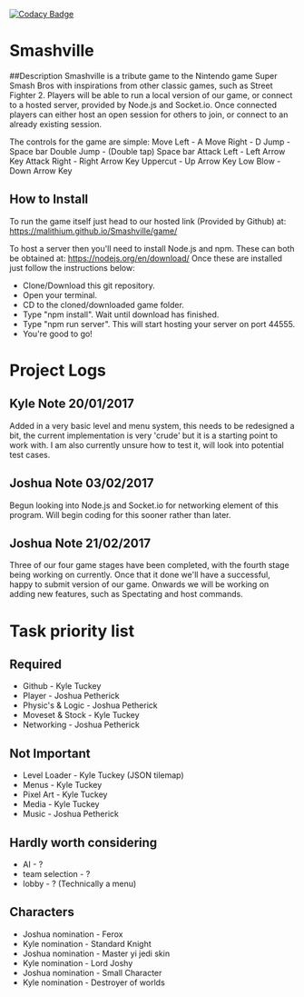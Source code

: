 [![Codacy Badge](https://api.codacy.com/project/badge/Grade/d2e482cf66b74dc9b70244ccba7638b5)](https://www.codacy.com/app/JoshuaPetherick/Smashville?utm_source=github.com&amp;utm_medium=referral&amp;utm_content=Malithium/Smashville&amp;utm_campaign=Badge_Grade)

# Smashville
##Description
Smashville is a tribute game to the Nintendo game Super Smash Bros with inspirations from other classic games, such as Street Fighter 2. Players
will be able to run a local version of our game, or connect to a hosted server, provided by Node.js and Socket.io. Once connected players can
either host an open session for others to join, or connect to an already existing session.

The controls for the game are simple:
Move Left       -   A
Move Right      -   D
Jump            -   Space bar
Double Jump     -   (Double tap) Space bar
Attack Left     -   Left Arrow Key
Attack Right    -   Right Arrow Key
Uppercut        -   Up Arrow Key
Low Blow        -   Down Arrow Key

## How to Install
To run the game itself just head to our hosted link (Provided by Github) at: https://malithium.github.io/Smashville/game/

To host a server then you'll need to install Node.js and npm. These can both be obtained at: https://nodejs.org/en/download/
Once these are installed just follow the instructions below:
-   Clone/Download this git repository.
-   Open your terminal.
-   CD to the cloned/downloaded game folder.
-   Type "npm install". Wait until download has finished.
-   Type "npm run server". This will start hosting your server on port 44555.
-   You're good to go!

# Project Logs
## Kyle Note 20/01/2017
Added in a very basic level and menu system, this needs to be redesigned a bit, the current implementation is very 'crude' but it is a starting 
point to work with. I am also currently unsure how to test it, will look into potential test cases. 

## Joshua Note 03/02/2017
Begun looking into Node.js and Socket.io for networking element of this program. Will begin coding for this sooner rather than later.

## Joshua Note 21/02/2017
Three of our four game stages have been completed, with the fourth stage being working on currently. Once that it done we'll have a successful,
happy to submit version of our game. Onwards we will be working on adding new features, such as Spectating and host commands.


# Task priority list
## Required
-	Github - Kyle Tuckey
-	Player - Joshua Petherick
-	Physic's & Logic - Joshua Petherick
-	Moveset & Stock - Kyle Tuckey
-	Networking - Joshua Petherick

## Not Important
-	Level Loader - Kyle Tuckey (JSON tilemap)
-	Menus - Kyle Tuckey
-	Pixel Art - Kyle Tuckey
-	Media - Kyle Tuckey
-	Music - Joshua Petherick

## Hardly worth considering
-	AI - ?
-	team selection - ?
-	lobby - ? (Technically a menu)

## Characters
-	Joshua nomination - Ferox
-	Kyle nomination - Standard Knight
-	Joshua nomination - Master yi jedi skin
-	Kyle nomination - Lord Joshy
-	Joshua nomination - Small Character
-	Kyle nomination - Destroyer of worlds